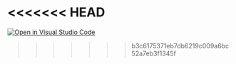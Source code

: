 <<<<<<< HEAD
=======
[![Open in Visual Studio Code](https://classroom.github.com/assets/open-in-vscode-718a45dd9cf7e7f842a935f5ebbe5719a5e09af4491e668f4dbf3b35d5cca122.svg)](https://classroom.github.com/online_ide?assignment_repo_id=11160521&assignment_repo_type=AssignmentRepo)
>>>>>>> b3c6175371eb7db6219c009a6bc52a7eb3f1345f


